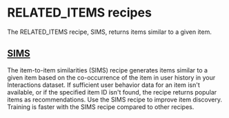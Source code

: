 # RELATED\_ITEMS recipes<a name="related-items-recipes"></a>

 The RELATED\_ITEMS recipe, SIMS, returns items similar to a given item\. 

## [SIMS](native-recipe-sims.md)<a name="sims-overview"></a>

The item\-to\-item similarities \(SIMS\) recipe generates items similar to a given item based on the co\-occurrence of the item in user history in your Interactions dataset\. If sufficient user behavior data for an item isn't available, or if the specified item ID isn't found, the recipe returns popular items as recommendations\. Use the SIMS recipe to improve item discovery\. Training is faster with the SIMS recipe compared to other recipes\. 